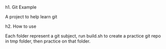 h1. Git Example

 A project to help learn git
 
h2. How to use

  Each folder represent a git subject, run build.sh to create a practice git repo in tmp folder,
  then practice on that folder.  